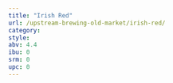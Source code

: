 ```yaml
---
title: "Irish Red"
url: /upstream-brewing-old-market/irish-red/
category: 
style: 
abv: 4.4
ibu: 0
srm: 0
upc: 0
---
```


